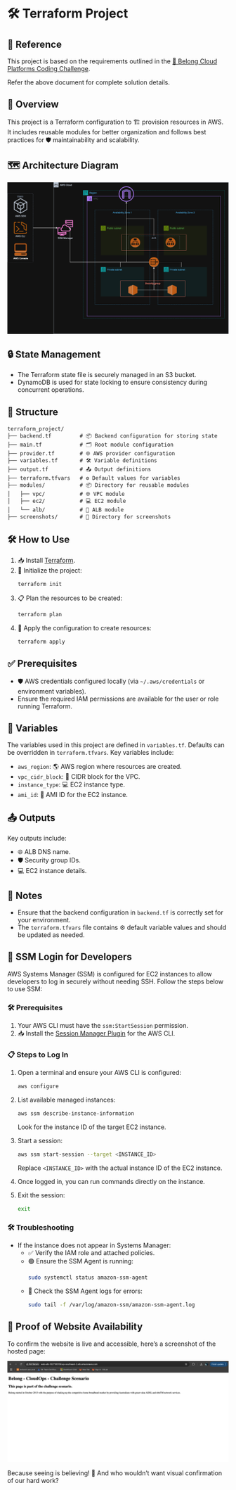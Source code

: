 # 🛠️ Terraform Project

## 🔗 Reference
This project is based on the requirements outlined in the [📄 Belong Cloud Platforms Coding Challenge](Belong_Cloud_Platforms_Coding_Challenge.pdf).

Refer the above document for complete solution details.

## 🌟 Overview
This project is a Terraform configuration to 🏗️ provision resources in AWS. It includes reusable modules for better organization and follows best practices for 🛡️ maintainability and scalability.


## 🗺️ Architecture Diagram
<img src="images/architecture_diagram.png" alt="Architecture Diagram" width="600">

## 🔒 State Management
- The Terraform state file is securely managed in an S3 bucket.
- DynamoDB is used for state locking to ensure consistency during concurrent operations.

## 📂 Structure
```
terraform_project/
├── backend.tf         # 📦 Backend configuration for storing state
├── main.tf            # 🗂️ Root module configuration
├── provider.tf        # 🌐 AWS provider configuration
├── variables.tf       # 🛠️ Variable definitions
├── output.tf          # 📤 Output definitions
├── terraform.tfvars   # ⚙️ Default values for variables
├── modules/           # 📦 Directory for reusable modules
│   ├── vpc/           # 🌐 VPC module
│   ├── ec2/           # 💻 EC2 module
│   └── alb/           # 📡 ALB module
├── screenshots/       # 📸 Directory for screenshots
```

## 🛠️ How to Use
1. 📥 Install [Terraform](https://www.terraform.io/downloads).
2. 🔧 Initialize the project:
   ```bash
   terraform init
   ```
3. 📋 Plan the resources to be created:
   ```bash
   terraform plan
   ```
4. 🚀 Apply the configuration to create resources:
   ```bash
   terraform apply
   ```

## ✅ Prerequisites
- 🛡️ AWS credentials configured locally (via `~/.aws/credentials` or environment variables).
- Ensure the required IAM permissions are available for the user or role running Terraform.

## 🔧 Variables
The variables used in this project are defined in `variables.tf`. Defaults can be overridden in `terraform.tfvars`. Key variables include:
- `aws_region`: 🌎 AWS region where resources are created.
- `vpc_cidr_block`: 🔢 CIDR block for the VPC.
- `instance_type`: 💻 EC2 instance type.
- `ami_id`: 📸 AMI ID for the EC2 instance.

## 📤 Outputs
Key outputs include:
- 🌐 ALB DNS name.
- 🛡️ Security group IDs.
- 💻 EC2 instance details.

## 📝 Notes
- Ensure that the backend configuration in `backend.tf` is correctly set for your environment.
- The `terraform.tfvars` file contains ⚙️ default variable values and should be updated as needed.

## 🔑 SSM Login for Developers
AWS Systems Manager (SSM) is configured for EC2 instances to allow developers to log in securely without needing SSH. Follow the steps below to use SSM:

### 🛠️ Prerequisites

1. Your AWS CLI must have the `ssm:StartSession` permission.
2. 📥 Install the [Session Manager Plugin](https://docs.aws.amazon.com/systems-manager/latest/userguide/session-manager-working-with-install-plugin.html) for the AWS CLI.

### 📋 Steps to Log In
1. Open a terminal and ensure your AWS CLI is configured:
   ```bash
   aws configure
   ```
2. List available managed instances:
   ```bash
   aws ssm describe-instance-information
   ```
   Look for the instance ID of the target EC2 instance.

3. Start a session:
   ```bash
   aws ssm start-session --target <INSTANCE_ID>
   ```
   Replace `<INSTANCE_ID>` with the actual instance ID of the EC2 instance.

4. Once logged in, you can run commands directly on the instance.

5. Exit the session:
   ```bash
   exit
   ```

### 🛠️ Troubleshooting
- If the instance does not appear in Systems Manager:
  - ✅ Verify the IAM role and attached policies.
  - 🟢 Ensure the SSM Agent is running:
    ```bash
    sudo systemctl status amazon-ssm-agent
    ```
  - 🧐 Check the SSM Agent logs for errors:
    ```bash
    sudo tail -f /var/log/amazon-ssm/amazon-ssm-agent.log
    ```

## 📸 Proof of Website Availability
To confirm the website is live and accessible, here’s a screenshot of the hosted page:

![Proof the website is up](images/website.png)

Because seeing is believing! 🎉 And who wouldn’t want visual confirmation of our hard work?
